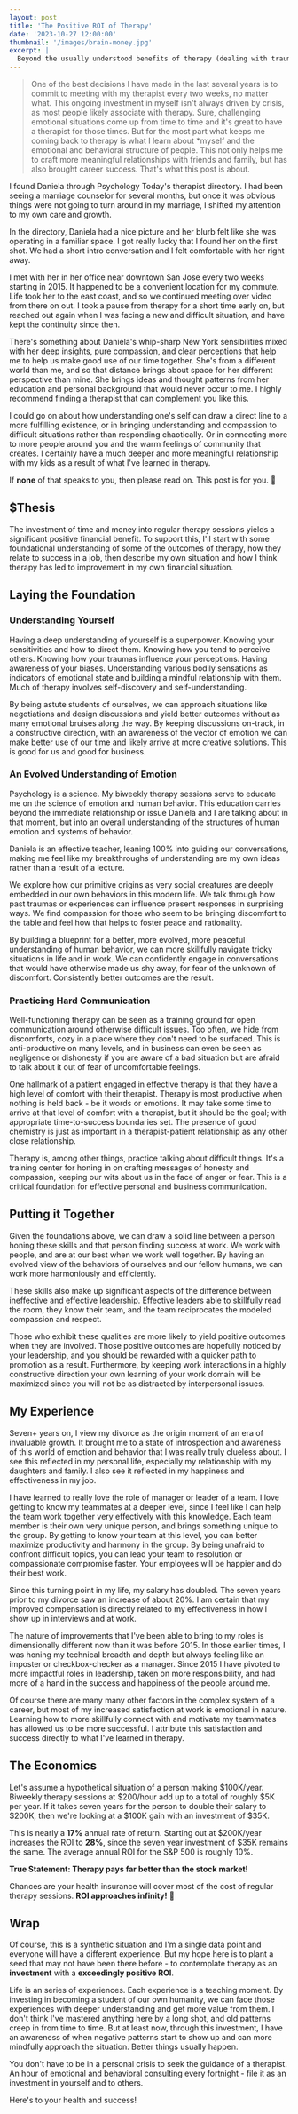 ```yaml
---
layout: post
title: 'The Positive ROI of Therapy'
date: '2023-10-27 12:00:00'
thumbnail: '/images/brain-money.jpg'
excerpt: |
  Beyond the usually understood benefits of therapy (dealing with trauma, triggers, relationships, etc.), this post presents a thesis that regular therapy yields a positive ROI over traditional investments.
---
```


> One of the best decisions I have made in the last several years is to commit to meeting with my therapist every two weeks, no matter what. This ongoing investment in myself isn't always driven by crisis, as most people likely associate with therapy. Sure, challenging emotional situations come up from time to time and it's great to have a therapist for those times. But for the most part what keeps me coming back to therapy is what I learn about *myself and the emotional and behavioral structure of people. This not only helps me to craft more meaningful relationships with friends and family, but has also brought career success. That's what this post is about.

I found Daniela through Psychology Today's therapist directory. I had been seeing a marriage counselor for several months, but once it was obvious things were not going to turn around in my marriage, I shifted my attention to my own care and growth.

In the directory, Daniela had a nice picture and her blurb felt like she was operating in a familiar space. I got really lucky that I found her on the first shot. We had a short intro conversation and I felt comfortable with her right away.

I met with her in her office near downtown San Jose every two weeks starting in 2015. It happened to be a convenient location for my commute. Life took her to the east coast, and so we continued meeting over video from there on out. I took a pause from therapy for a short time early on, but reached out again when I was facing a new and difficult situation, and have kept the continuity since then.

There's something about Daniela's whip-sharp New York sensibilities mixed with her deep insights, pure compassion, and clear perceptions that help me to help us make good use of our time together. She's from a different world than me, and so that distance brings about space for her different perspective than mine. She brings ideas and thought patterns from her education and personal background that would never occur to me. I highly recommend finding a therapist that can complement you like this.

I could go on about how understanding one's self can draw a direct line to a more fulfilling existence, or in bringing understanding and compassion to difficult situations rather than responding chaotically. Or in connecting more to more people around you and the warm feelings of community that creates. I certainly have a much deeper and more meaningful relationship with my kids as a result of what I've learned in therapy.

If **none** of that speaks to you, then please read on. This post is for you. 🤑


## $Thesis

The investment of time and money into regular therapy sessions yields a significant positive financial benefit. To support this, I'll start with some foundational understanding of some of the outcomes of therapy, how they relate to success in a job, then describe my own situation and how I think therapy has led to improvement in my own financial situation.


## Laying the Foundation


### Understanding Yourself

Having a deep understanding of yourself is a superpower. Knowing your sensitivities and how to direct them. Knowing how you tend to perceive others. Knowing how your traumas influence your perceptions. Having awareness of your biases. Understanding various bodily sensations as indicators of emotional state and building a mindful relationship with them. Much of therapy involves self-discovery and self-understanding.

By being astute students of ourselves, we can approach situations like negotiations and design discussions and yield better outcomes without as many emotional bruises along the way. By keeping discussions on-track, in a constructive direction, with an awareness of the vector of emotion we can make better use of our time and likely arrive at more creative solutions. This is good for us and good for business.


### An Evolved Understanding of Emotion

Psychology is a science. My biweekly therapy sessions serve to educate me on the science of emotion and human behavior. This education carries beyond the immediate relationship or issue Daniela and I are talking about in that moment, but into an overall understanding of the structures of human emotion and systems of behavior.

Daniela is an effective teacher, leaning 100% into guiding our conversations, making me feel like my breakthroughs of understanding are my own ideas rather than a result of a lecture. 

We explore how our primitive origins as very social creatures are deeply embedded in our own behaviors in this modern life. We talk through how past traumas or experiences can influence present responses in surprising ways. We find compassion for those who seem to be bringing discomfort to the table and feel how that helps to foster peace and rationality.

By building a blueprint for a better, more evolved, more peaceful understanding of human behavior, we can more skillfully navigate tricky situations in life and in work. We can confidently engage in conversations that would have otherwise made us shy away, for fear of the unknown of discomfort. Consistently better outcomes are the result.


### Practicing Hard Communication

Well-functioning therapy can be seen as a training ground for open communication around otherwise difficult issues. Too often, we hide from discomforts, cozy in a place where they don't need to be surfaced. This is anti-productive on many levels, and in business can even be seen as negligence or dishonesty if you are aware of a bad situation but are afraid to talk about it out of fear of uncomfortable feelings.

One hallmark of a patient engaged in effective therapy is that they have a high level of comfort with their therapist. Therapy is most productive when nothing is held back - be it words or emotions. It may take some time to arrive at that level of comfort with a therapist, but it should be the goal; with appropriate time-to-success boundaries set. The presence of good chemistry is just as important in a therapist-patient relationship as any other close relationship.

Therapy is, among other things, practice talking about difficult things. It's a training center for honing in on crafting messages of honesty and compassion, keeping our wits about us in the face of anger or fear. This is a critical foundation for effective personal and business communication.


## Putting it Together

Given the foundations above, we can draw a solid line between a person honing these skills and that person finding success at work. We work with people, and are at our best when we work well together. By having an evolved view of the behaviors of ourselves and our fellow humans, we can work more harmoniously and efficiently.

These skills also make up significant aspects of the difference between ineffective and effective leadership. Effective leaders able to skillfully read the room, they know their team, and the team reciprocates the modeled compassion and respect.

Those who exhibit these qualities are more likely to yield positive outcomes when they are involved. Those positive outcomes are hopefully noticed by your leadership, and you should be rewarded with a quicker path to promotion as a result. Furthermore, by keeping work interactions in a highly constructive direction your own learning of your work domain will be maximized since you will not be as distracted by interpersonal issues.


## My Experience

Seven+ years on, I view my divorce as the origin moment of an era of invaluable growth. It brought me to a state of  introspection and awareness of this world of emotion and behavior that I was really truly clueless about. I see this reflected in my personal life, especially my relationship with my daughters and family. I also see it reflected in my happiness and effectiveness in my job.

I have learned to really love the role of manager or leader of a team. I love getting to know my teammates at a deeper level, since I feel like I can help the team work together very effectively with this knowledge. Each team member is their own very unique person, and brings something unique to the group. By getting to know your team at this level, you can better maximize productivity and harmony in the group. By being unafraid to confront difficult topics, you can lead your team to resolution or compassionate compromise faster. Your employees will be happier and do their best work.

Since this turning point in my life, my salary has doubled. The seven years prior to my divorce saw an increase of about 20%. I am certain that my improved compensation is directly related to my effectiveness in how I show up in interviews and at work.

The nature of improvements that I've been able to bring to my roles is dimensionally different now than it was before 2015. In those earlier times, I was honing my technical breadth and depth but always feeling like an imposter or checkbox-checker as a manager. Since 2015 I have pivoted to more impactful roles in leadership, taken on more responsibility, and had more of a hand in the success and happiness of the people around me.

Of course there are many many other factors in the complex system of a career, but most of my increased satisfaction at work is emotional in nature. Learning how to more skillfully connect with and motivate my teammates has allowed us to be more successful. I attribute this satisfaction and success directly to what I've learned in therapy.


## The Economics

Let's assume a hypothetical situation of a person making $100K/year. Biweekly therapy sessions at $200/hour add up to a total of roughly $5K per year. If it takes seven years for the person to double their salary to $200K, then we're looking at a $100K gain with an investment of $35K.

This is nearly a **17%** annual rate of return. Starting out at $200K/year increases the ROI to **28%**, since the seven year investment of $35K remains the same. The average annual ROI for the S&P 500 is roughly 10%.

**True Statement: Therapy pays far better than the stock market!**

Chances are your health insurance will cover most of the cost of regular therapy sessions. **ROI approaches infinity!** 🚀


## Wrap

Of course, this is a synthetic situation and I'm a single data point and everyone will have a different experience. But my hope here is to plant a seed that may not have been there before - to contemplate therapy as an **investment** with a **exceedingly positive ROI**.

Life is an series of experiences. Each experience is a teaching moment. By investing in becoming a student of our own humanity, we can face those experiences with deeper understanding and get more value from them. I don't think I've mastered anything here by a long shot, and old patterns creep in from time to time. But at least now, through this investment, I have an awareness of when negative patterns start to show up and can more mindfully approach the situation. Better things usually happen.

You don't have to be in a personal crisis to seek the guidance of a therapist. An hour of emotional and behavioral consulting every fortnight - file it as an investment in yourself and to others. 

Here's to your health and success!
